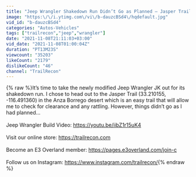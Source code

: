 ```yaml
---
title: "Jeep Wrangler Shakedown Run Didn’t Go as Planned – Jasper Trail"
image: "https:\/\/i.ytimg.com\/vi\/b-dauzcBSd4\/hqdefault.jpg"
vid_id: "b-dauzcBSd4"
categories: "Autos-Vehicles"
tags: ["trailrecon","jeep","wrangler"]
date: "2021-11-08T21:11:03+03:00"
vid_date: "2021-11-08T01:00:04Z"
duration: "PT13M23S"
viewcount: "35203"
likeCount: "2179"
dislikeCount: "46"
channel: "TrailRecon"
---
```

{% raw %}It’s time to take the newly modified Jeep Wrangler JK out for its shakedown run. I chose to head out to the Jasper Trail (33.210155, -116.491360) in the Anza Borrego desert which is an easy trail that will allow me to check for clearance and any rattling.  However, things didn’t go as I had planned…<br /><br />Jeep Wrangler Build Video: <a rel="nofollow" target="blank" href="https://youtu.be/iibZ1r15uK4">https://youtu.be/iibZ1r15uK4</a><br /><br />Visit our online store: <a rel="nofollow" target="blank" href="https://trailrecon.com">https://trailrecon.com</a><br /> <br />Become an E3 Overland member: <a rel="nofollow" target="blank" href="https://pages.e3overland.com/join-c">https://pages.e3overland.com/join-c</a> <br /><br />Follow us on Instagram: <a rel="nofollow" target="blank" href="https://www.instagram.com/trailrecon/">https://www.instagram.com/trailrecon/</a>{% endraw %}
